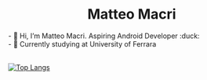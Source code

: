 <h1 align="center"> Matteo Macri </h1>
- 👋 Hi, I’m Matteo Macri. Aspiring Android Developer :duck: <br>
- 🌱 Currently studying at University of Ferrara <br> <br>

[![Top Langs](https://github-readme-stats.vercel.app/api/top-langs/?username=matteomacri18&langs_count=8)](https://github.com/anuraghazra/github-readme-stats)



